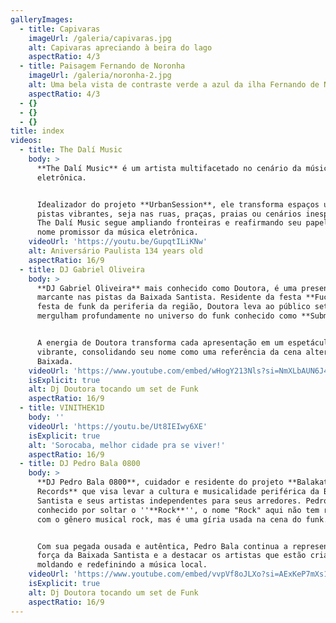 ```yaml
---
galleryImages:
  - title: Capivaras
    imageUrl: /galeria/capivaras.jpg
    alt: Capivaras apreciando à beira do lago
    aspectRatio: 4/3
  - title: Paisagem Fernando de Noronha
    imageUrl: /galeria/noronha-2.jpg
    alt: Uma bela vista de contraste verde a azul da ilha Fernando de Noronha
    aspectRatio: 4/3
  - {}
  - {}
  - {}
title: index
videos:
  - title: The Dalí Music
    body: >
      **The Dalí Music** é um artista multifacetado no cenário da música
      eletrônica.


      Idealizador do projeto **UrbanSession**, ele transforma espaços urbanos em
      pistas vibrantes, seja nas ruas, praças, praias ou cenários inesperados,
      The Dalí Music segue ampliando fronteiras e reafirmando seu papel como um
      nome promissor da música eletrônica.
    videoUrl: 'https://youtu.be/GupqtILiKNw'
    alt: Aniversário Paulista 134 years old
    aspectRatio: 16/9
  - title: DJ Gabriel Oliveira
    body: >
      **DJ Gabriel Oliveira** mais conhecido como Doutora, é uma presença
      marcante nas pistas da Baixada Santista. Residente da festa **FuckParty**,
      festa de funk da periferia da região, Doutora leva ao público sets que
      mergulham profundamente no universo do funk conhecido como **Submundo**.


      A energia de Doutora transforma cada apresentação em um espetáculo
      vibrante, consolidando seu nome como uma referência da cena alternativa da
      Baixada.
    videoUrl: 'https://www.youtube.com/embed/wHogY213Nls?si=NmXLbAUN6J4j-XUU'
    isExplicit: true
    alt: Dj Doutora tocando um set de Funk
    aspectRatio: 16/9
  - title: VINITHEK1D
    body: ''
    videoUrl: 'https://youtu.be/Ut8IEIwy6XE'
    isExplicit: true
    alt: 'Sorocaba, melhor cidade pra se viver!'
    aspectRatio: 16/9
  - title: DJ Pedro Bala 0800
    body: >
      **DJ Pedro Bala 0800**, cuidador e residente do projeto **Balakato
      Records** que visa levar a cultura e musicalidade periférica da Baixada
      Santista e seus artistas independentes para seus arredores. Pedro Bala é
      conhecido por soltar o ''**Rock**'', o nome "Rock" aqui não tem relação
      com o gênero musical rock, mas é uma gíria usada na cena do funk.


      Com sua pegada ousada e autêntica, Pedro Bala continua a representar a
      força da Baixada Santista e a destacar os artistas que estão criando,
      moldando e redefinindo a música local.
    videoUrl: 'https://www.youtube.com/embed/vvpVf8oJLXo?si=AExKeP7mXs1dqq4x'
    isExplicit: true
    alt: Dj Doutora tocando um set de Funk
    aspectRatio: 16/9
---
```


